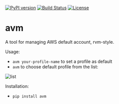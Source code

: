 [![PyPI version](https://badge.fury.io/py/avm.svg)](https://badge.fury.io/py/avm)
[![Build Status](https://travis-ci.org/ror6ax/avm.svg?branch=master)](https://travis-ci.org/ror6ax/avm)
[![License](https://img.shields.io/badge/License-Apache%202.0-blue.svg)](https://opensource.org/licenses/Apache-2.0)
 
# avm

A tool for managing AWS default account, rvm-style.

Usage:

* `avm your-profile-name` to set a profile as default
* `avm` to choose default profile from the list:

![list](list.png)

Installation:

* `pip install avm`
